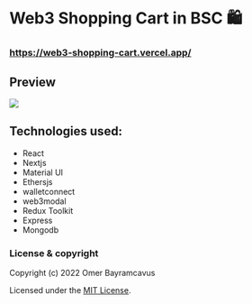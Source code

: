# Web3 Shopping Cart in BSC  🛍️ 
### https://web3-shopping-cart.vercel.app/

## Preview

<img src="https://drive.google.com/uc?export=view&id=1TgF9v1GgX7vmRNgxvoXhZs_GW06dpPJC"/>

## Technologies used:

* React
* Nextjs
* Material UI
* Ethersjs
* walletconnect
* web3modal
* Redux Toolkit
* Express
* Mongodb

### License & copyright

Copyright (c) 2022 Omer Bayramcavus

Licensed under the [MIT License](LICENSE).
